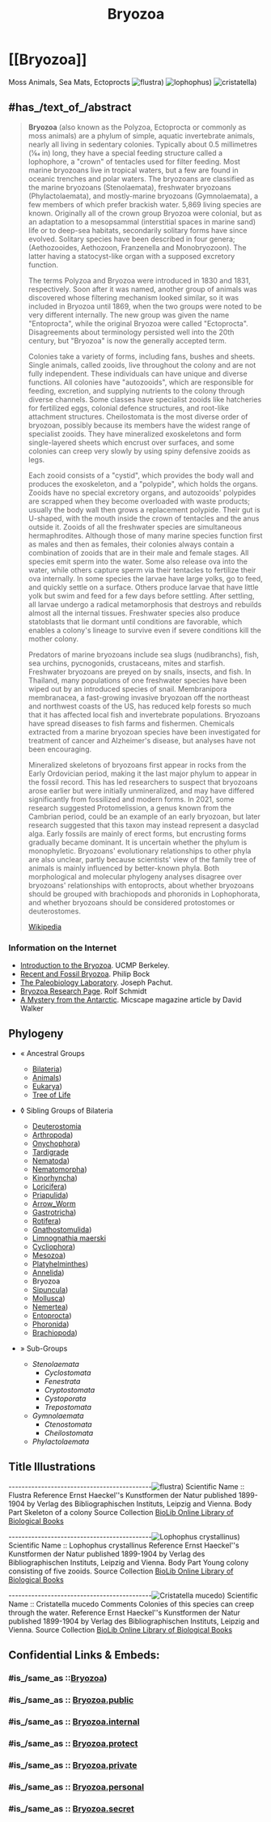 ﻿---
title: Bryozoa
---

# [[Bryozoa]]

Moss Animals, Sea Mats, Ectoprocts 
![flustra](Bryozoa/flustra.jpg)) ![lophophus](Bryozoa/lophophus.jpg)) ![cristatella](Bryozoa/cristatella.jpg)) 

## #has_/text_of_/abstract 

> **Bryozoa** (also known as the Polyzoa, Ectoprocta or commonly as moss animals) are a phylum of simple, aquatic invertebrate animals, nearly all living in sedentary colonies. Typically about 0.5 millimetres (1⁄64 in) long, they have a special feeding structure called a lophophore, a "crown" of tentacles used for filter feeding. Most marine bryozoans live in tropical waters, but a few are found in oceanic trenches and polar waters. The bryozoans are classified as the marine bryozoans (Stenolaemata), freshwater bryozoans (Phylactolaemata), and mostly-marine bryozoans (Gymnolaemata), a few members of which prefer brackish water. 5,869 living species are known. Originally all of the crown group Bryozoa were colonial, but as an adaptation to a mesopsammal (interstitial spaces in marine sand) life or to deep-sea habitats, secondarily solitary forms have since evolved. Solitary species have been described in four genera; (Aethozooides, Aethozoon, Franzenella and Monobryozoon). The latter having a statocyst-like organ with a supposed excretory function.
>
> The terms Polyzoa and Bryozoa were introduced in 1830 and 1831, respectively. Soon after it was named, another group of animals was discovered whose filtering mechanism looked similar, so it was included in Bryozoa until 1869, when the two groups were noted to be very different internally. The new group was given the name "Entoprocta", while the original Bryozoa were called "Ectoprocta". Disagreements about terminology persisted well into the 20th century, but "Bryozoa" is now the generally accepted term.
>
> Colonies take a variety of forms, including fans, bushes and sheets. Single animals, called zooids, live throughout the colony and are not fully independent. These individuals can have unique and diverse functions. All colonies have "autozooids", which are responsible for feeding, excretion, and supplying nutrients to the colony through diverse channels. Some classes have specialist zooids like hatcheries for fertilized eggs, colonial defence structures, and root-like attachment structures. Cheilostomata is the most diverse order of bryozoan, possibly because its members have the widest range of specialist zooids. They have mineralized exoskeletons and form single-layered sheets which encrust over surfaces, and some colonies can creep very slowly by using spiny defensive zooids as legs.
>
> Each zooid consists of a "cystid", which provides the body wall and produces the exoskeleton, and a "polypide", which holds the organs. Zooids have no special excretory organs, and autozooids' polypides are scrapped when they become overloaded with waste products; usually the body wall then grows a replacement polypide. Their gut is U-shaped, with the mouth inside the crown of tentacles and the anus outside it. Zooids of all the freshwater species are simultaneous hermaphrodites. Although those of many marine species function first as males and then as females, their colonies always contain a combination of zooids that are in their male and female stages. All species emit sperm into the water. Some also release ova into the water, while others capture sperm via their tentacles to fertilize their ova internally. In some species the larvae have large yolks, go to feed, and quickly settle on a surface. Others produce larvae that have little yolk but swim and feed for a few days before settling. After settling, all larvae undergo a radical metamorphosis that destroys and rebuilds almost all the internal tissues. Freshwater species also produce statoblasts that lie dormant until conditions are favorable, which enables a colony's lineage to survive even if severe conditions kill the mother colony.
>
> Predators of marine bryozoans include sea slugs (nudibranchs), fish, sea urchins, pycnogonids, crustaceans, mites and starfish. Freshwater bryozoans are preyed on by snails, insects, and fish. In Thailand, many populations of one freshwater species have been wiped out by an introduced species of snail. Membranipora membranacea, a fast-growing invasive bryozoan off the northeast and northwest coasts of the US, has reduced kelp forests so much that it has affected local fish and invertebrate populations. Bryozoans have spread diseases to fish farms and fishermen. Chemicals extracted from a marine bryozoan species have been investigated for treatment of cancer and Alzheimer's disease, but analyses have not been encouraging.
>
> Mineralized skeletons of bryozoans first appear in rocks from the Early Ordovician period, making it the last major phylum to appear in the fossil record. This has led researchers to suspect that bryozoans arose earlier but were initially unmineralized, and may have differed significantly from fossilized and modern forms. In 2021, some research suggested Protomelission, a genus known from the Cambrian period, could be an example of an early bryozoan, but later research suggested that this taxon may instead represent a dasyclad alga. Early fossils are mainly of erect forms, but encrusting forms gradually became dominant. It is uncertain whether the phylum is monophyletic. Bryozoans' evolutionary relationships to other phyla are also unclear, partly because scientists' view of the family tree of animals is mainly influenced by better-known phyla. Both morphological and molecular phylogeny analyses disagree over bryozoans' relationships with entoprocts, about whether bryozoans should be grouped with brachiopods and phoronids in Lophophorata, and whether bryozoans should be considered protostomes or deuterostomes.
>
> [Wikipedia](https://en.wikipedia.org/wiki/Bryozoa) 
### Information on the Internet
-   [Introduction to the     Bryozoa](http://www.ucmp.berkeley.edu/bryozoa/bryozoa.html). UCMP Berkeley.
-   [Recent and Fossil     Bryozoa](http://www.civgeo.rmit.edu.au/bryozoa/default.html). Philip Bock
-   [The Paleobiology     Laboratory](http://www.geology.iupui.edu/research/PaleoLab/). Joseph Pachut.
-   [Bryozoa Research     Page](http://oliver.geology.adelaide.edu.au/grad/rschmidt/rschmidt/). Rolf Schmidt
-   [A Mystery from the     Antarctic](http://www.microscopy-uk.org.uk/mag/articles/bryozoa.html).  Micscape magazine article by David Walker

## Phylogeny 

-   « Ancestral Groups  
    -  [Bilateria](../Bilateria.md))
    -  [Animals](../../Animals.md))
    -  [Eukarya](../../../Eukarya.md))
    -   [Tree of Life](../../../Tree_of_Life.md)

-   ◊ Sibling Groups of  Bilateria
    -   [Deuterostomia](Deutero.md)
    -  [Arthropoda](Arthropoda.md))
    -  [Onychophora](Onychophora.md))
    -   [Tardigrade](Tardigrade.md)
    -  [Nematoda](Nematoda.md))
    -  [Nematomorpha](Nematomorpha.md))
    -  [Kinorhyncha](Kinorhyncha.md))
    -  [Loricifera](Loricifera.md))
    -  [Priapulida](Priapulida.md))
    -   [Arrow_Worm](Arrow_Worm.md)
    -  [Gastrotricha](Gastrotricha.md))
    -  [Rotifera](Rotifera.md))
    -  [Gnathostomulida](Gnathostomulida.md))
    -   [Limnognathia maerski](Limnognathia_maerski)
    -  [Cycliophora](Cycliophora.md))
    -  [Mesozoa](Mesozoa.md))
    -  [Platyhelminthes](Platyhelminthes.md))
    -  [Annelida](Annelida.md))
    -   Bryozoa
    -  [Sipuncula](Sipuncula.md))
    -  [Mollusca](Mollusca.md))
    -  [Nemertea](Nemertea.md))
    -  [Entoprocta](Entoprocta.md))
    -  [Phoronida](Phoronida.md))
    -  [Brachiopoda](Brachiopoda.md))

-   » Sub-Groups 

	-   *Stenolaemata*
	    -   *Cyclostomata*
	    -   *Fenestrata*
	    -   *Cryptostomata*
	    -   *Cystoporata*
	    -   *Trepostomata*
	-   *Gymnolaemata*
	    -   *Ctenostomata*
	    -   *Cheilostomata*
	-   *Phylactolaemata*

## Title Illustrations

--------------------------------------------![flustra](Bryozoa/flustra.jpg))
Scientific Name ::    Flustra
Reference           Ernst Haeckel\'\'s Kunstformen der Natur published 1899-1904 by Verlag des Bibliographischen Instituts, Leipzig and Vienna.
Body Part           Skeleton of a colony
Source Collection   [BioLib Online Library of Biological Books](http://www.biolib.de/)

--------------------------------------------![Lophophus crystallinus](Bryozoa/lophophus.jpg))
Scientific Name ::    Lophophus crystallinus
Reference           Ernst Haeckel\'\'s Kunstformen der Natur published 1899-1904 by Verlag des Bibliographischen Instituts, Leipzig and Vienna.
Body Part           Young colony consisting of five zooids.
Source Collection   [BioLib Online Library of Biological Books](http://www.biolib.de/)

--------------------------------------------![Cristatella mucedo](Bryozoa/cristatella.jpg))
Scientific Name ::    Cristatella mucedo
Comments            Colonies of this species can creep through the water.
Reference           Ernst Haeckel\'\'s Kunstformen der Natur published 1899-1904 by Verlag des Bibliographischen Instituts, Leipzig and Vienna.
Source Collection   [BioLib Online Library of Biological Books](http://www.biolib.de/)


## Confidential Links & Embeds: 

### #is_/same_as ::[Bryozoa](Bryozoa.md)) 

### #is_/same_as :: [Bryozoa.public](/_public/bio/bio~Domain/Eukarya/Animals/Bilateria/Bryozoa.public.md) 

### #is_/same_as :: [Bryozoa.internal](/_internal/bio/bio~Domain/Eukarya/Animals/Bilateria/Bryozoa.internal.md) 

### #is_/same_as :: [Bryozoa.protect](/_protect/bio/bio~Domain/Eukarya/Animals/Bilateria/Bryozoa.protect.md) 

### #is_/same_as :: [Bryozoa.private](/_private/bio/bio~Domain/Eukarya/Animals/Bilateria/Bryozoa.private.md) 

### #is_/same_as :: [Bryozoa.personal](/_personal/bio/bio~Domain/Eukarya/Animals/Bilateria/Bryozoa.personal.md) 

### #is_/same_as :: [Bryozoa.secret](/_secret/bio/bio~Domain/Eukarya/Animals/Bilateria/Bryozoa.secret.md)

